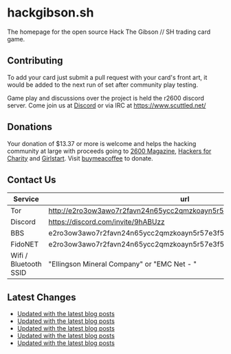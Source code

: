 # hackgibson.sh
The homepage for the open source Hack The Gibson // SH trading card game.


## Contributing

To add your card just submit a pull request with your card's front art, it would be added to the next run of set after community play testing.

Game play and discussions over the project is held the r2600 discord server. Come join us at [Discord](https://discord.com/invite/9hABUzz) or via IRC at https://www.scuttled.net/


## Donations

Your donation of $13.37 or more is welcome and helps the hacking community at large with proceeds going to [2600 Magazine](https://2600.com/), [Hackers for Charity](https://hackersforcharity.org) and [Girlstart](https://girlstart.org).  Visit [buymeacoffee](https://www.buymeacoffee.com/hackgibson.sh) to donate.


## Contact Us

Service | url
-|-
Tor | http://e2ro3ow3awo7r2favn24n65ycc2qmzkoayn5r57e3f56nvjwdcgg32ad.onion
Discord | https://discord.com/invite/9hABUzz
BBS | e2ro3ow3awo7r2favn24n65ycc2qmzkoayn5r57e3f56nvjwdcgg32ad.onion:23
FidoNET | e2ro3ow3awo7r2favn24n65ycc2qmzkoayn5r57e3f56nvjwdcgg32ad.onion:24554
Wifi / Bluetooth SSID | "Ellingson Mineral Company" or "EMC Net - <fidonet address>"

## Latest Changes
<!-- BLOG-POST-LIST:START -->
- [Updated with the latest blog posts](https://github.com/DFW2600/hackgibson.sh/commit/2891cac1dabe27e6dd4f02cc03630d85654e200c)
- [Updated with the latest blog posts](https://github.com/DFW2600/hackgibson.sh/commit/ff0987c1d8563ad4aa773abdc6df038b2de3666a)
- [Updated with the latest blog posts](https://github.com/DFW2600/hackgibson.sh/commit/527a53990a8f5eaa753f8295681ce4b9750015bb)
- [Updated with the latest blog posts](https://github.com/DFW2600/hackgibson.sh/commit/d0b0c44120b038ec120025b7982ba7bcf508a344)
- [Updated with the latest blog posts](https://github.com/DFW2600/hackgibson.sh/commit/cbc0e415f31c3bff39d63ec3e18eeffd31f09fca)
<!-- BLOG-POST-LIST:END -->
